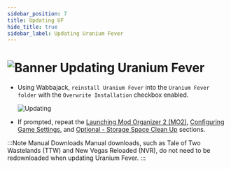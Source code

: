 ```yaml
---
sidebar_position: 7
title: Updating UF
hide_title: true
sidebar_label: Updating Uranium Fever
---
```


# ![Banner Updating Uranium Fever](https://github.com/user-attachments/assets/50f8351b-d958-41d5-a6c8-a0b8e412c52d)

- Using Wabbajack, `reinstall Uranium Fever` into the `Uranium Fever folder` with the `Overwrite Installation` checkbox enabled.

	![Updating](https://github.com/user-attachments/assets/a77d43aa-1810-4603-b38c-200a9df2fdba)

- If prompted, repeat the [Launching Mod Organizer 2 (MO2)](https://uraniumfever.net/docs/setupinstructions#-launching-mod-organizer-2-mo2-), [Configuring Game Settings](https://uraniumfever.net/docs/setupinstructions#-configuring-game-settings-), and [Optional - Storage Space Clean Up](https://uraniumfever.net/docs/setupinstructions#-optional---storage-space-clean-up-) sections.

:::Note Manual Downloads
Manual downloads, such as Tale of Two Wastelands (TTW) and New Vegas Reloaded (NVR), do not need to be redownloaded when updating Uranium Fever.
:::
